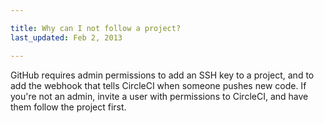 ```yaml
---

title: Why can I not follow a project?
last_updated: Feb 2, 2013

---
```


GitHub requires admin permissions to add an SSH key to a
project, and to add the webhook that tells CircleCI when someone
pushes new code. If you're not an admin, invite a user with
permissions to CircleCI, and have them follow the project first.
